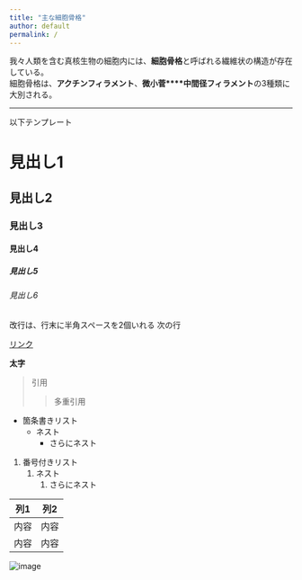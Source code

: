 ```yaml
---
title: "主な細胞骨格"
author: default
permalink: /
---
```

我々人類を含む真核生物の細胞内には、**細胞骨格**と呼ばれる繊維状の構造が存在している。  
細胞骨格は、**アクチンフィラメント**、**微小菅****中間径フィラメント**の3種類に大別される。





---

以下テンプレート

# 見出し1
## 見出し2
### 見出し3
#### 見出し4
##### 見出し5
###### 見出し6

改行は、行末に半角スペースを2個いれる
次の行

[リンク](https://www.google.co.jp/)

**太字**

> 引用
>> 多重引用


- 箇条書きリスト
  - ネスト
    - さらにネスト


1. 番号付きリスト
   1. ネスト
      1. さらにネスト


| 列1  | 列2  |
|-----|-----|
| 内容  | 内容  |
| 内容  | 内容  |

![image](/GHPages_WebSite/assets/images/logo-150.png)
